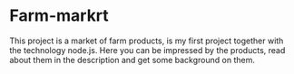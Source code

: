# Farm-markrt
This project is a market of farm products, is my first project together with the technology node.js. Here you can be impressed by the products, read about them in the description and get some background on them.
